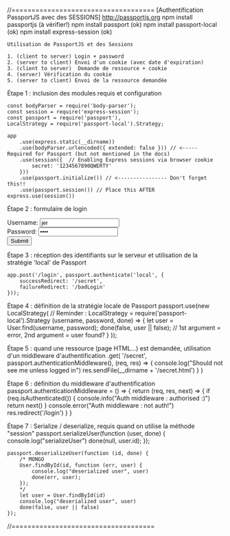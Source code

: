 //====================================
[Authentification PassportJS avec des SESSIONS]
	http://passportjs.org
	npm install passportjs (à vérifier!)
	npm install passport (ok)
	npm install passport-local (ok)
	npm install express-session (ok)

	Utilisation de PassportJS et des Sessions

	1. (client to server) Login + password
	2. (server to client) Envoi d'un cookie (avec date d'expiration)
	3. (client to server)  Demande de ressource + cookie
	4. (server) Vérification du cookie
	5. (server to client) Envoi de la ressource demandée

Étape 1 : inclusion des modules requis et configuration

	const bodyParser = require('body-parser');
	const session = require('express-session');
	const passport = require('passport'),
	LocalStrategy = require('passport-local').Strategy;

	app
		.use(express.static(__dirname))
		.use(bodyParser.urlencoded({ extended: false })) // <----- Required for Passport (but not mentioned in the docs)
		.use(session({  // Enabling Express sessions via browser cookie
			secret: '1234567890QWERTY'
		}))
		.use(passport.initialize()) // <---------------- Don't forget this!!
		.use(passport.session()) // Place this AFTER express.use(session())
		
		
Étape 2 : formulaire de login


<form action="/login" method="post">
	<div>
		<label>Username:</label>
		<input type="text" name="username" value="jer" />
	</div>
	<div>
		<label>Password:</label>
		<input type="password" name="password" value="toto"/>
	</div>
	<div>
		<input type="submit" value="Submit" />
	</div>
</form>




Étape 3 : réception des identifiants sur le serveur et utilisation de la stratégie 'local' de Passport


	app.post('/login', passport.authenticate('local', {
		successRedirect: '/secret',
		failureRedirect: '/badLogin'
	}));

	
Étape 4 : définition de la stratégie locale de Passport
	passport.use(new LocalStrategy( // Reminder : LocalStrategy = require('passport-local').Strategy
		(username, password, done) => {
			let user = User.find(username, password);
			done(false, user || false); // 1st argument = error, 2nd argument = user found?
		}
	));

Étape 5 : quand une ressource (page HTML…) est demandée, utilisation d'un middleware d'authentification
	.get(
		'/secret',
		passport.authenticationMiddleware(),
		(req, res) => {
			console.log("Should not see me unless logged in")
			res.sendFile(__dirname + '/secret.html')
		}
	)

Étape 6 : définition du middleware d'authentification
	passport.authenticationMiddleware = () => {
		return (req, res, next) => {
			if (req.isAuthenticated()) {
				console.info("Auth middleware : authorised :)")
				return next()
			}
			console.error("Auth middleware : not auth!")
			res.redirect('/login')
		}
	}
	
	
Étape 7 : Serialize / deserialize, requis quand on utilise la méthode "session"
	passport.serializeUser(function (user, done) {
		console.log("serializeUser")
		done(null, user.id);
	});

	passport.deserializeUser(function (id, done) {
		/* MONGO
		User.findById(id, function (err, user) {
			console.log("deserialized user", user)
			done(err, user);
		});
		*/
		let user = User.findById(id)
		console.log("deserialized user", user)
		done(false, user || false)
	});



//====================================
